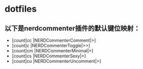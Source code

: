# dotfiles

## 以下是nerdcommenter插件的默认键位映射：
- [count]<leader>cc |NERDCommenterComment|>]
- [count]<leader>c<space> |NERDCommenterToggle|>>]
- [count]<leader>cm |NERDCommenterMinimal|>]
- [count]<leader>cs |NERDCommenterSexy|>]
- [count]<leader>cu |NERDCommenterUncomment|>]
